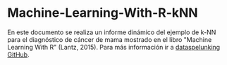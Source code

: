 # Machine-Learning-With-R-kNN
En este documento se realiza un informe dinámico del ejemplo de k-NN para el diagnóstico de cáncer de mama mostrado en el libro "Machine Learning With R" (Lantz, 2015). Para más información ir a [dataspelunking GitHub](https://github.com/dataspelunking?tab=repositories).
